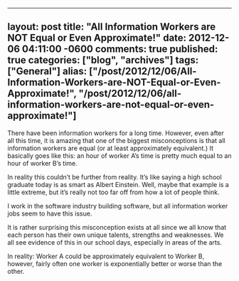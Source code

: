   ---
  layout: post
  title: "All Information Workers are NOT Equal or Even Approximate!"
  date: 2012-12-06 04:11:00 -0600
  comments: true
  published: true
  categories: ["blog", "archives"]
  tags: ["General"]
  alias: ["/post/2012/12/06/All-Information-Workers-are-NOT-Equal-or-Even-Approximate!", "/post/2012/12/06/all-information-workers-are-not-equal-or-even-approximate!"]
  ---
<!-- more -->
<p>There have been information workers for a long time. However, even after all this time, it is amazing that one of the biggest misconceptions is that all information workers are equal (or at least approximately equivalent.) It basically goes like this: an hour of worker A’s time is pretty much equal to an hour of worker B’s time.</p>  <p>In reality this couldn’t be further from reality. It’s like saying a high school graduate today is as smart as Albert Einstein. Well, maybe that example is a little extreme, but it’s really not too far off from how a lot of people think.</p>  <p>I work in the software industry building software, but all information worker jobs seem to have this issue.</p>  <p>It is rather surprising this misconception exists at all since we all know that each person has their own unique talents, strengths and weaknesses. We all see evidence of this in our school days, especially in areas of the arts.</p>  <p>In reality: Worker A could be approximately equivalent to Worker B, however, fairly often one worker is exponentially better or worse than the other.</p>
